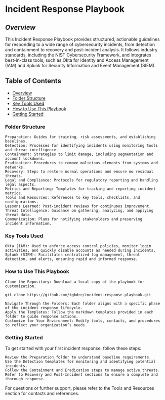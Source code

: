 # **Incident Response Playbook**

## *Overview*

This Incident Response Playbook provides structured, actionable guidelines for responding to a wide range of cybersecurity incidents, from detection and containment to recovery and post-incident analysis. It follows industry standards, including the NIST Cybersecurity Framework, and integrates best-in-class tools, such as Okta for Identity and Access Management (IAM) and Splunk for Security Information and Event Management (SIEM).
## Table of Contents
- [Overview](#overview)
- [Folder Structure](#folder-structure)
- [Key Tools Used](#key-tools-used)
- [How to Use This Playbook](#how-to-use-this-playbook)
- [Getting Started](#getting-started)

### Folder Structure

    Preparation: Guides for training, risk assessments, and establishing baselines.
    Detection: Processes for identifying incidents using monitoring tools and threat intelligence.
    Containment: Strategies to limit damage, including segmentation and account lockdowns.
    Eradication: Procedures to remove malicious elements from systems and networks.
    Recovery: Steps to restore normal operations and ensure no residual threats.
    Legal and Compliance: Protocols for regulatory reporting and handling legal aspects.
    Metrics and Reporting: Templates for tracking and reporting incident metrics.
    Tools and Resources: References to key tools, checklists, and configurations.
    Lessons Learned: Post-incident reviews for continuous improvement.
    Threat Intelligence: Guidance on gathering, analyzing, and applying threat data.
    Communication: Plans for notifying stakeholders and preserving incident information.

### Key Tools Used

    Okta (IAM): Used to enforce access control policies, monitor login activities, and quickly disable accounts as needed during incidents.
    Splunk (SIEM): Facilitates centralized log management, threat detection, and alerts, ensuring rapid and informed response.

### How to Use This Playbook

    Clone the Repository: Download a local copy of the playbook for customization.

    git clone https://github.com/tgkdre/incident-response-playbook.git

    Navigate Through the Folders: Each folder aligns with a specific phase of the incident response lifecycle.
    Apply the Templates: Follow the markdown templates provided in each folder to guide response actions.
    Customize for Your Environment: Modify tools, contacts, and procedures to reflect your organization’s needs.

### Getting Started

To get started with your first incident response, follow these steps:

    Review the Preparation folder to understand baseline requirements.
    Use the Detection templates for monitoring and identifying potential incidents.
    Follow the Containment and Eradication steps to manage active threats.
    Refer to Recovery and Post-Incident sections to ensure a complete and thorough response.

For questions or further support, please refer to the Tools and Resources section for contacts and references.
